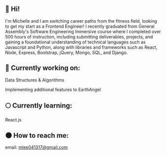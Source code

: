 ## 👼 Hi! 

I'm Michelle and I am switching career paths from the fitness field, looking to get my start as a Frontend Engineer! I recently graduated from General Assembly's Software Engineering Immersive course where I completed over 500 hours of instruction, including submitting deliverables, projects, and gaining a foundational understanding of technical languages such as Javascript and Python, along with libraries and frameworks such as React, Node, Express, Bootstrap, jQuery, Mongo, SQL, and Django. 

## 🌙 Currently working on:
Data Structures & Algorithms

Implementing additional features to EarthAngel

## 🌕 Currently learning:
React.js

## 🌑 How to reach me:
email: mlee041317@gmail.com
